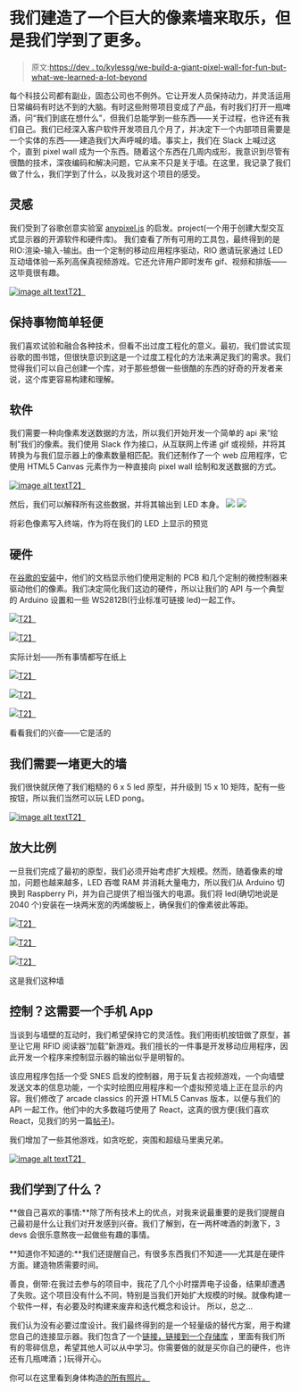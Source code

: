 # 我们建造了一个巨大的像素墙来取乐，但是我们学到了更多。

> 原文:[https://dev . to/kylessg/we-build-a-giant-pixel-wall-for-fun-but-what-we-learned-a-lot-beyond](https://dev.to/kylessg/we-built-a-giant-pixel-wall-for-fun-but-what-we-learnt-went-a-lot-further)

每个科技公司都有副业，固态公司也不例外。它让开发人员保持动力，并灵活运用日常编码有时达不到的大脑。有时这些附带项目变成了产品，有时我们打开一瓶啤酒，问“我们到底在想什么”，但我们总能学到一些东西——关于过程，也许还有我们自己。我们已经深入客户软件开发项目几个月了，并决定下一个内部项目需要是一个实体的东西——建造我们大声呼喊的墙。事实上，我们在 Slack 上喊过这个，直到 pixel wall 成为一个东西。随着这个东西在几周内成形，我意识到尽管有很酷的技术，深夜编码和解决问题，它从来不只是关于墙。在这里，我记录了我们做了什么，我们学到了什么，以及我对这个项目的感受。

## [](#inspiration)灵感

我们受到了谷歌创意实验室 [anypixel.js](https://googlecreativelab.github.io/anypixel/) 的启发。project(一个用于创建大型交互式显示器的开源软件和硬件库)。
我们查看了所有可用的工具包，最终得到的是 RIO:渲染-输入-输出。由一个定制的移动应用程序驱动，RIO 邀请玩家通过 LED 互动墙体验一系列高保真视频游戏。它还允许用户即时发布 gif、视频和排版——这毕竟很有趣。

[![image alt text](../Images/ddfe9896faa7e56c951ff9238418f542.png)T2】](https://res.cloudinary.com/practicaldev/image/fetch/s--j-jw30cw--/c_limit%2Cf_auto%2Cfl_progressive%2Cq_66%2Cw_880/https://storage.googleapis.com/ssg-website-images/rio/rio-vid.gif)

## [](#keeping-things-simple-and-lightweight)保持事物简单轻便

我们喜欢试验和融合各种技术，但看不出过度工程化的意义。最初，我们尝试实现谷歌的图书馆，但很快意识到这是一个过度工程化的方法来满足我们的需求。我们觉得我们可以自己创建一个库，对于那些想做一些很酷的东西的好奇的开发者来说，这个库更容易构建和理解。

## [](#the-software)软件

我们需要一种向像素发送数据的方法，所以我们开始开发一个简单的 api 来“绘制”我们的像素。我们使用 Slack 作为接口，从互联网上传递 gif 或视频，并将其转换为与我们显示器上的像素数量相匹配。我们还制作了一个 web 应用程序，它使用 HTML5 Canvas 元素作为一种直接向 pixel wall 绘制和发送数据的方式。

[![image alt text](../Images/3f8c3c64ffd9b02e1e0f9ec66536e52a.png)T2】](https://res.cloudinary.com/practicaldev/image/fetch/s--n8kAtqhQ--/c_limit%2Cf_auto%2Cfl_progressive%2Cq_66%2Cw_880/https://storage.googleapis.com/ssg-website-images/rio/rio-webapp-example.gif)

然后，我们可以解释所有这些数据，并将其输出到 LED 本身。
[![](../Images/c9abc118af85f3fd19025107bb632452.png)](https://res.cloudinary.com/practicaldev/image/fetch/s--b9T8ZaxB--/c_limit%2Cf_auto%2Cfl_progressive%2Cq_66%2Cw_880/https://storage.googleapis.com/ssg-website-images/rio/mario-terminal.gif)
[![](../Images/f1a3d43bd01536df179b9855871af83d.png)](https://res.cloudinary.com/practicaldev/image/fetch/s--JDlOBMR1--/c_limit%2Cf_auto%2Cfl_progressive%2Cq_66%2Cw_880/https://storage.googleapis.com/ssg-website-images/rio/mario-giphy.gif)

将彩色像素写入终端，作为将在我们的 LED 上显示的预览

## [](#hardware)硬件

在[谷歌的安装](https://www.youtube.com/watch?v=58pxJ8z1Vow)中，他们的文档显示他们使用定制的 PCB 和几个定制的微控制器来驱动他们的像素。我们决定简化我们这边的硬件，所以让我们的 API 与一个典型的 Arduino 设置和一些 WS2812B(行业标准可链接 led)一起工作。

[![](../Images/4fa1ef3ec3ef1fa1dff9d1d596aa3230.png)T2】](https://res.cloudinary.com/practicaldev/image/fetch/s--WHKiHCth--/c_limit%2Cf_auto%2Cfl_progressive%2Cq_auto%2Cw_880/https://storage.googleapis.com/ssg-website-images/rio/image_5.jpg)

[![](../Images/e6bec50d9ea0f98c3a634533745cf46c.png)T2】](https://res.cloudinary.com/practicaldev/image/fetch/s--lab_EZSe--/c_limit%2Cf_auto%2Cfl_progressive%2Cq_auto%2Cw_880/https://storage.googleapis.com/ssg-website-images/rio/IMG_2002-new.jpg)

实际计划——所有事情都写在纸上

[![](../Images/81211b5a8a0ceee659d00d18ac38d3a6.png)T2】](https://res.cloudinary.com/practicaldev/image/fetch/s--kFZOyDnh--/c_limit%2Cf_auto%2Cfl_progressive%2Cq_auto%2Cw_880/https://storage.googleapis.com/ssg-website-images/rio/image_7.jpg)

[![](../Images/7135245fbdef528c048d99392e22634a.png)T2】](https://res.cloudinary.com/practicaldev/image/fetch/s--dvKE46jK--/c_limit%2Cf_auto%2Cfl_progressive%2Cq_auto%2Cw_880/https://storage.googleapis.com/ssg-website-images/rio/image_8.jpg)

[![](../Images/b321beb6621e2c731fcb131a3cb51dd1.png)T2】](https://res.cloudinary.com/practicaldev/image/fetch/s--8rags-L0--/c_limit%2Cf_auto%2Cfl_progressive%2Cq_auto%2Cw_880/https://storage.googleapis.com/ssg-website-images/rio/IMG_1016-square.jpg)

看看我们的兴奋——它是活的

## 我们需要一堵更大的墙

我们很快就厌倦了我们粗糙的 6 x 5 led 原型，并升级到 15 x 10 矩阵，配有一些按钮，所以我们当然可以玩 LED pong。

[![image alt text](../Images/d40da2ff49e7b57318e2736e239dd7fa.png)T2】](https://res.cloudinary.com/practicaldev/image/fetch/s--04yv3xej--/c_limit%2Cf_auto%2Cfl_progressive%2Cq_66%2Cw_880/https://storage.googleapis.com/ssg-website-images/rio/prototype-led-pong.gif)

## [](#scaling-up)放大比例

一旦我们完成了最初的原型，我们必须开始考虑扩大规模。然而，随着像素的增加，问题也越来越多，LED 吞噬 RAM 并消耗大量电力，所以我们从 Arduino 切换到 Raspberry Pi，并为自己提供了相当强大的电源。我们将 led(确切地说是 2040 个)安装在一块两米宽的丙烯酸板上，确保我们的像素彼此等距。

[![](../Images/cd2917de050c72234b4351f562a155ab.png)T2】](https://res.cloudinary.com/practicaldev/image/fetch/s--NFf1dXGx--/c_limit%2Cf_auto%2Cfl_progressive%2Cq_auto%2Cw_880/https://storage.googleapis.com/ssg-website-images/rio/IMG_1550.jpg)

[![](../Images/dc497d18e7762fb59456327fbce18fec.png)T2】](https://res.cloudinary.com/practicaldev/image/fetch/s--lisqSNra--/c_limit%2Cf_auto%2Cfl_progressive%2Cq_auto%2Cw_880/https://storage.googleapis.com/ssg-website-images/rio/IMG_1833.jpg)

[![](../Images/4f8a55e6a3e2d9034c047d46c4815e2b.png)T2】](https://res.cloudinary.com/practicaldev/image/fetch/s--z3Z6MEhO--/c_limit%2Cf_auto%2Cfl_progressive%2Cq_auto%2Cw_880/https://storage.googleapis.com/ssg-website-images/rio/IMG_2029.jpg)

这是我们这种墙

## [](#control-this-needs-a-mobile-app)控制？这需要一个手机 App

当谈到与墙壁的互动时，我们希望保持它的灵活性。我们用街机按钮做了原型，甚至让它用 RFID 阅读器“加载”新游戏。我们擅长的一件事是开发移动应用程序，因此开发一个程序来控制显示器的输出似乎是明智的。

该应用程序包括一个受 SNES 启发的控制器，用于玩复古视频游戏，一个向墙壁发送文本的信息功能，一个实时绘图应用程序和一个虚拟预览墙上正在显示的内容。我们修改了 arcade classics 的开源 HTML5 Canvas 版本，以便与我们的 API 一起工作。他们中的大多数碰巧使用了 React，这真的很方便(我们喜欢 React，见我们的另一篇[帖子](https://dev.to/kylessg/its-cross-platform-and-massively-reduces-app-dev-costs-but-wtf-is-react-native/))。

我们增加了一些其他游戏，如贪吃蛇，突围和超级马里奥兄弟。

[![image alt text](../Images/8dddf20487f67e929487d693ff8332aa.png)T2】](https://res.cloudinary.com/practicaldev/image/fetch/s--g9XN-PkV--/c_limit%2Cf_auto%2Cfl_progressive%2Cq_66%2Cw_880/https://storage.googleapis.com/ssg-website-images/rio/rio-mobile-example.gif)

## [](#what-did-we-learn)我们学到了什么？

**做自己喜欢的事情:**除了所有技术上的优点，对我来说最重要的是我们提醒自己最初是什么让我们对开发感到兴奋。我们了解到，在一两杯啤酒的刺激下，3 devs 会很乐意熬夜一起做些有趣的事情。

**知道你不知道的:**我们还提醒自己，有很多东西我们不知道——尤其是在硬件方面。建造物质需要时间。

善良，倒带:在我过去参与的项目中，我花了几个小时摆弄电子设备，结果却遭遇了失败。这个项目没有什么不同，特别是当我们开始扩大规模的时候。就像构建一个软件一样，有必要及时构建来废弃和迭代概念和设计。
所以，总之…

我们认为没有必要过度设计。我们最终得到的是一个轻量级的替代方案，用于构建您自己的连接显示器。我们包含了一个[链接，链接到一个存储库](https://github.com/SolidStateGroup/rio) [](https://github.com/SolidStateGroup/rio)，里面有我们所有的零碎信息，希望其他人可以从中学习。你需要做的就是买你自己的硬件，也许还有几瓶啤酒；)玩得开心。

你可以在这里看到身体构造[的所有照片。](https://photos.google.com/share/AF1QipNE6GI4yR7Xrj-BhyxLmDCA498l7PvgQ-71pDI70WiOFIKoqHnMmzYIydt_a2q4AA?key=RnRaRVdpVHpDQTIxMHl5SzBVemd6ZjU1WWRIejZ3)